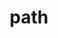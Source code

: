 ---
category: 4-letters
denotation: null
name: path
reference_link: https://www.etymonline.com/word/path
root_language: null
root_name: null
title: path
type: free
word_sums:
- respelling: path
  sum: 'Path + '
---